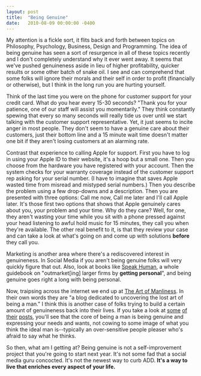 ```yaml
---
layout: post
title:  "Being Genuine"
date:   2010-08-09 00:00:00 -0400
---
```

My attention is a fickle sort, it flits back and forth between topics on Philosophy, Psychology, Business, Design and Programming. The idea of being genuine has seen a sort of resurgence in all of these topics recently and I don't completely understand why it ever went away. It seems that we've pushed genuineness aside in lieu of higher profitability, quicker results or some other batch of snake oil. I see and can comprehend that some folks will ignore their morals and their self in order to profit (financially or otherwise), but I think in the long run you are hurting yourself.

Think of the last time you were on the phone for customer support for your credit card. What do you hear every 15-30 seconds? "Thank you for your patience, one of our staff will assist you momentarily." They think constantly spewing that every so many seconds will really tide us over until we start talking with the customer support representative. Yet, it just seems to incite anger in most people. They don't seem to have a genuine care about their customers, just their bottom line and a 15 minute wait time doesn't matter one bit if they aren't losing customers at an alarming rate.

Contrast that experience to calling Apple for support. First you have to log in using your Apple ID to their website, it's a hoop but a small one. Then you choose from the hardware you have registered with your account. Then the system checks for your warranty coverage ﻿instead of the customer support rep asking for your serial number. (I have to imagine that saves Apple wasted time from misread and mistyped serial numbers.) Then you describe the problem using a few drop-downs and a description. Then you are presented with three options: Call me now, Call me later and I'll call Apple later. It's those first two options that shows that Apple genuinely cares about you, your problem and your time. Why do they care? Well, for one, they aren't wasting your time while you sit with a phone pressed against your head listening to awful hold music for 15 minutes, they call you when they're available. The other real benefit to it, is that they review your case and can take a look at what's going on and come up with solutions **before** they call you.

Marketing is another area where there's a rediscovered interest in genuineness. In Social Media if you aren't being genuine folks will very quickly figure that out. Also, look at books like <a href="http://www.amazon.com/gp/product/0981348203?ie=UTF8&amp;tag=wesslife-20&amp;linkCode=as2&amp;camp=1789&amp;creative=390957&amp;creativeASIN=0981348203">Speak Human</a>, a whole guidebook on "outmarket[ing] larger firms by **getting personal**", and being genuine goes right a long with being personal.

Now, traipsing across the internet we end up at [The Art of Manliness](http://artofmanliness.com/). In their own words they are "a blog dedicated to uncovering the lost art of being a man." I think this is another case of folks trying to build a certain amount of genuineness back into their lives. If you take a look at [some](http://artofmanliness.com/2010/01/10/the-decline-of-male-space/) [of](http://artofmanliness.com/2009/08/23/how-to-apologize-like-a-man/) [their](http://artofmanliness.com/2010/05/16/what-is-manliness/) [posts](http://artofmanliness.com/2010/07/18/stop-living-for-the-approval-of-women/), you'll see that the core of being a man is being genuine and expressing your needs and wants, not cowing to some image of what you think the ideal man is--typically an over-sensitive people pleaser who's afraid to say what he thinks.

So then, what am I getting at? Being genuine is not a self-improvement project that you're going to start next year. It's not some fad that a social media guru concocted. It's not the newest way to curb ADD. **It's a way to live that enriches every aspect of your life.**
